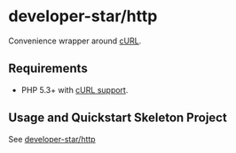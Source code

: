 # developer-star/http

Convenience wrapper around [cURL](http://php.net/manual/en/book.curl.php).


## Requirements

* PHP 5.3+ with [cURL support](http://php.net/manual/en/book.curl.php).


## Usage and Quickstart Skeleton Project

See [developer-star/http](https://github.com/developer-star/http )